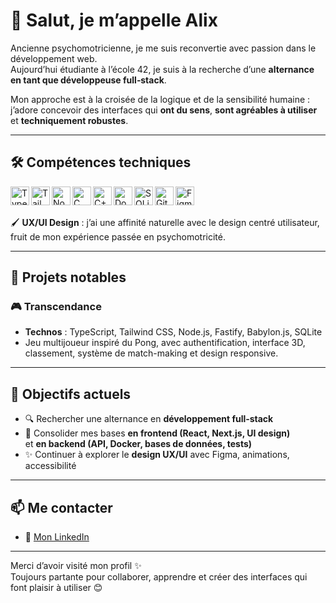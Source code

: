 # 👋 Salut, je m’appelle Alix

Ancienne psychomotricienne, je me suis reconvertie avec passion dans le développement web.  
Aujourd’hui étudiante à l’école 42, je suis à la recherche d’une **alternance en tant que développeuse full‑stack**.

Mon approche est à la croisée de la logique et de la sensibilité humaine : j’adore concevoir des interfaces qui **ont du sens**, **sont agréables à utiliser** et **techniquement robustes**.

---

## 🛠️ Compétences techniques

<img align="left" alt="TypeScript" width="30px" src="https://cdn.jsdelivr.net/gh/devicons/devicon/icons/typescript/typescript-original.svg" />
<img align="left" alt="Tailwind CSS" width="30px" src="https://www.vectorlogo.zone/logos/tailwindcss/tailwindcss-icon.svg" />
<img align="left" alt="Node.js" width="30px" src="https://cdn.jsdelivr.net/gh/devicons/devicon/icons/nodejs/nodejs-original.svg" />
<img align="left" alt="C" width="30px" src="https://cdn.jsdelivr.net/gh/devicons/devicon/icons/c/c-original.svg" />
<img align="left" alt="C++" width="30px" src="https://cdn.jsdelivr.net/gh/devicons/devicon/icons/cplusplus/cplusplus-original.svg" />
<img align="left" alt="Docker" width="30px" src="https://cdn.jsdelivr.net/gh/devicons/devicon/icons/docker/docker-original.svg" />
<img align="left" alt="SQLite" width="30px" src="https://cdn.jsdelivr.net/gh/devicons/devicon/icons/sqlite/sqlite-original.svg" />
<img align="left" alt="Git" width="30px" src="https://cdn.jsdelivr.net/gh/devicons/devicon/icons/git/git-original.svg" />
<img align="left" alt="Figma" width="30px" src="https://cdn.jsdelivr.net/gh/devicons/devicon/icons/figma/figma-original.svg" />

<br /><br />

🖌️ **UX/UI Design** : j’ai une affinité naturelle avec le design centré utilisateur, fruit de mon expérience passée en psychomotricité.

---

## 🚀 Projets notables

### 🎮 Transcendance  
- **Technos** : TypeScript, Tailwind CSS, Node.js, Fastify, Babylon.js, SQLite  
- Jeu multijoueur inspiré du Pong, avec authentification, interface 3D, classement, système de match-making et design responsive.

---

## 🎯 Objectifs actuels

- 🔍 Rechercher une alternance en **développement full‑stack**
- 🚀 Consolider mes bases **en frontend (React, Next.js, UI design)**  
  et **en backend (API, Docker, bases de données, tests)**
- ✨ Continuer à explorer le **design UX/UI** avec Figma, animations, accessibilité

---

## 📫 Me contacter

- 🔗 [Mon LinkedIn](https://www.linkedin.com/in/alix-ceraline/)  

---

Merci d’avoir visité mon profil ✨  
Toujours partante pour collaborer, apprendre et créer des interfaces qui font plaisir à utiliser 😊
